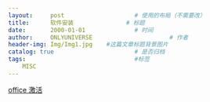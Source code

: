 ```yaml
---
layout:     post                    # 使用的布局（不需要改）
title:      软件安装               # 标题 
date:       2000-01-01              # 时间
author:     ONLYUNIVERSE                      # 作者
header-img: Img/Img1.jpg    #这篇文章标题背景图片
catalog: true                       # 是否归档
tags:                               #标签
    MISC
---
```


[office 激活](https://onlyuniverse.github.io/2019/11/19/office/)